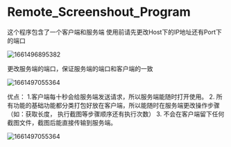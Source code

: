 # Remote_Screenshout_Program
这个程序包含了一个客户端和服务端
使用前请先更改Host下的IP地址还有Port下的端口

![1661496895382](https://user-images.githubusercontent.com/69099430/186841309-89102b15-f481-4c7e-ab70-b9da37d450cf.png)

更改服务端的端口，保证服务端的端口和客户端的一致

![1661497055364](https://user-images.githubusercontent.com/69099430/186841778-8d313f53-0c88-4364-80fb-3e78c8db4b11.png)

优点：
  1.客户端每十秒会给服务端发送请求，所以服务端能随时打开使用。
  2. 所有功能的基础功能都分类打包好放在客户端，所以能随时在服务端更改操作步骤（如：获取长度， 执行截图等步骤顺序还有执行次数）
  3. 不会在客户端留下任何截图文件，截图后能直接传输到服务端。

![1661497055364](https://user-images.githubusercontent.com/69099430/186841778-8d313f53-0c88-4364-80fb-3e78c8db4b11.png)
